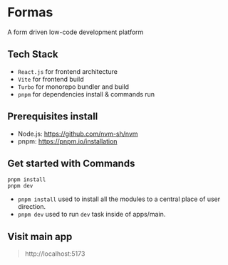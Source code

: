 # Formas

A form driven low-code development platform

## Tech Stack

- `React.js` for frontend architecture
- `Vite` for frontend build
- `Turbo` for monorepo bundler and build
- `pnpm` for dependencies install & commands run


## Prerequisites install

- Node.js: https://github.com/nvm-sh/nvm
- pnpm: https://pnpm.io/installation

## Get started with Commands

```
pnpm install
pnpm dev
```

- `pnpm install` used to install all the modules to a central place of user direction.
- `pnpm dev` used to run `dev` task inside of apps/main.


## Visit main app

> http://localhost:5173